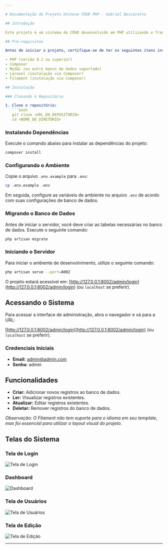 ```yaml
---

# Documentação do Projeto Uninove CRUD PHP - Gabriel Boscaratto

## Introdução

Este projeto é um sistema de CRUD desenvolvido em PHP utilizando o framework Laravel. O sistema faz uso da biblioteca Filament para fornecer uma interface de usuário moderna e responsiva.

## Pré-requisitos

Antes de iniciar o projeto, certifique-se de ter os seguintes itens instalados em sua máquina:

- PHP (versão 8.1 ou superior)
- Composer
- MySQL (ou outro banco de dados suportado)
- Laravel (instalação via Composer)
- Filament (instalação via Composer)

## Instalação

### Clonando o Repositório

1. Clone o repositório:
   ```bash
   git clone <URL_DO_REPOSITORIO>
   cd <NOME_DO_DIRETORIO>
   ```

### Instalando Dependências

Execute o comando abaixo para instalar as dependências do projeto:

```bash
composer install
```

### Configurando o Ambiente

Copie o arquivo `.env.example` para `.env`:

```bash
cp .env.example .env
```

Em seguida, configure as variáveis de ambiente no arquivo `.env` de acordo com suas configurações de banco de dados.

### Migrando o Banco de Dados

Antes de iniciar o servidor, você deve criar as tabelas necessárias no banco de dados. Execute o seguinte comando:

```bash
php artisan migrate
```

### Iniciando o Servidor

Para iniciar o ambiente de desenvolvimento, utilize o seguinte comando:

```bash
php artisan serve --port=8002
```

O projeto estará acessível em: [http://127.0.0.1:8002/admin/login](http://127.0.0.1:8002/admin/login) (ou `localhost` se preferir).

## Acessando o Sistema

Para acessar a interface de administração, abra o navegador e vá para a URL:

[http://127.0.0.1:8002/admin/login](http://127.0.0.1:8002/admin/login) (ou `localhost` se preferir).

### Credenciais Iniciais

- **Email:** admin@admin.com
- **Senha:** admin

## Funcionalidades

- **Criar:** Adicionar novos registros ao banco de dados.
- **Ler:** Visualizar registros existentes.
- **Atualizar:** Editar registros existentes.
- **Deletar:** Remover registros do banco de dados.

*Observação: O Filament não tem suporte para o idioma em seu template, mas foi essencial para utilizar o layout visual do projeto.*

## Telas do Sistema

### Tela de Login

![Tela de Login](https://github.com/user-attachments/assets/8da989d6-2419-4091-92b7-bdd2d785ffa5)

### Dashboard

![Dashboard](https://github.com/user-attachments/assets/2f269f26-81b3-4f60-bdc4-69d463e346f2)

### Tela de Usuários

![Tela de Usuários](https://github.com/user-attachments/assets/674bc80c-9845-4647-9c28-48297402cf8d)

### Tela de Edição

![Tela de Edição](https://github.com/user-attachments/assets/23ddbb7d-be82-4268-8ea1-20cfe5aaf410)

---
```

